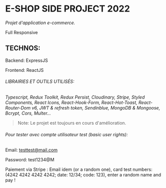 # E-SHOP SIDE PROJECT 2022
*Projet d'application e-commerce.*

Full Responsive

## TECHNOS:
Backend: ExpressJS

Frontend: ReactJS

###### LIBRAIRIES ET OUTILS UTILISÉS:
*Typescript, Redux Toolkit, Redux Persist, Cloudinary, Stripe, Styled Components, React Icons, React-Hook-Form, React-Hot-Toast, React-Router-Dom v6, JWT & refresh token, Sendinblue, MongoDB & Mongoose, Bcrypt, Cors, Multer...*

> Note: Le projet est toujours en cours d'amélioration.


###### Pour tester avec compte utilisateur test (basic user rights):

Email: testtest@mail.com

Password: test1234@M

Paiement via Stripe : Email idem (or a random one), card test numbers: (4242 4242 4242 4242; date: 12/34; code: 123), enter a random name and pay !
